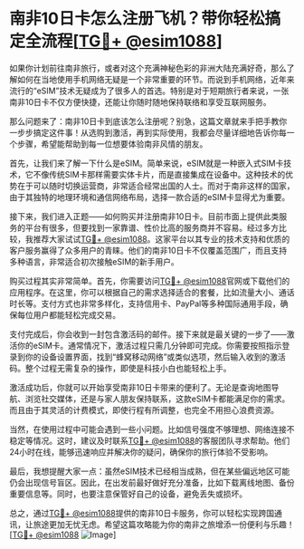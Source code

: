 # 南非10日卡怎么注册飞机？带你轻松搞定全流程[[TG💪+ @esim1088](https://t.me/s/esim1088)]

如果你计划前往南非旅行，或者对这个充满神秘色彩的非洲大陆充满好奇，那么了解如何在当地使用手机网络无疑是一个非常重要的环节。而说到手机网络，近年来流行的“eSIM”技术无疑成为了很多人的首选。特别是对于短期旅行者来说，一张南非10日卡不仅方便快捷，还能让你随时随地保持联络和享受互联网服务。

那么问题来了：南非10日卡到底该怎么注册呢？别急，这篇文章就来手把手教你一步步搞定这件事！从选购到激活，再到实际使用，我都会尽量详细地告诉你每一个步骤，希望能帮助到每一位想要体验南非风情的朋友。

首先，让我们来了解一下什么是eSIM。简单来说，eSIM就是一种嵌入式SIM卡技术，它不像传统SIM卡那样需要实体卡片，而是直接集成在设备中。这种技术的优势在于可以随时切换运营商，非常适合经常出国的人士。而对于南非这样的国家，由于其独特的地理环境和通信网络布局，选择一款合适的eSIM卡显得尤为重要。

接下来，我们进入正题——如何购买并注册南非10日卡。目前市面上提供此类服务的平台有很多，但要找到一家靠谱、性价比高的服务商并不容易。经过多方比较，我推荐大家试试[TG💪+ @esim1088](https://t.me/s/esim1088)。这家平台以其专业的技术支持和优质的客户服务赢得了众多用户的青睐。他们的南非10日卡不仅覆盖范围广，而且支持多种语言，非常适合初次接触eSIM的新手用户。

购买过程其实非常简单。首先，你需要访问[TG💪+ @esim1088](https://t.me/s/esim1088)官网或下载他们的应用程序。在这里，你可以根据自己的需求选择适合的套餐，比如流量大小、通话时长等。支付方式也非常多样化，支持信用卡、PayPal等多种国际通用手段，确保每位用户都能轻松完成交易。

支付完成后，你会收到一封包含激活码的邮件。接下来就是最关键的一步了——激活你的eSIM卡。通常情况下，激活过程只需几分钟即可完成。你需要按照指示登录到你的设备设置界面，找到“蜂窝移动网络”或类似选项，然后输入收到的激活码。整个过程无需复杂的操作，即使是科技小白也能轻松上手。

激活成功后，你就可以开始享受南非10日卡带来的便利了。无论是查询地图导航、浏览社交媒体，还是与家人朋友保持联系，这款eSIM卡都能满足你的需求。而且由于其灵活的计费模式，即使行程有所调整，也完全不用担心浪费资源。

当然，在使用过程中可能会遇到一些小问题。比如信号强度不够理想、网络连接不稳定等情况。这时，建议及时联系[TG💪+ @esim1088](https://t.me/s/esim1088)的客服团队寻求帮助。他们24小时在线，能够迅速响应并解决你的疑问，确保你的旅行体验不受影响。

最后，我想提醒大家一点：虽然eSIM技术已经相当成熟，但在某些偏远地区可能仍会出现信号盲区。因此，在出发前最好做好充分准备，比如下载离线地图、备份重要信息等。同时，也要注意保管好自己的设备，避免丢失或损坏。

总之，通过[TG💪+ @esim1088](https://t.me/s/esim1088)提供的南非10日卡服务，你可以轻松实现跨国通讯，让旅途更加无忧无虑。希望这篇攻略能为你的南非之旅增添一份便利与乐趣！[[TG💪+ @esim1088](https://t.me/s/esim1088) ![Image](https://i.postimg.cc/4NQfJmqS/Snipaste-2025-05-13-00-14-12.png)]